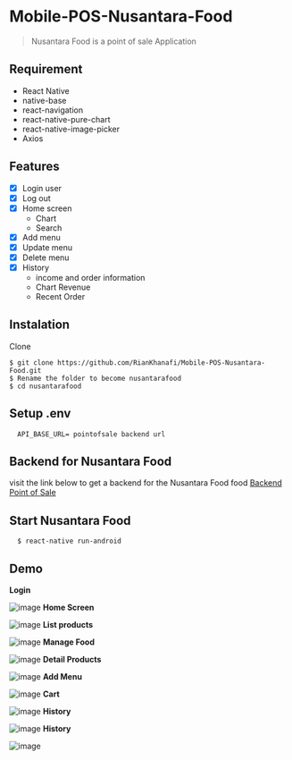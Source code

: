 # Mobile-POS-Nusantara-Food
> Nusantara Food is a point of sale Application

## Requirement
- React Native
- native-base
- react-navigation
- react-native-pure-chart
- react-native-image-picker
- Axios

## Features
- [x] Login user
- [x] Log out
- [x] Home screen
  - Chart
  - Search
- [x] Add menu
- [x] Update menu
- [x] Delete menu
- [x] History
  - income and order information
  - Chart Revenue
  - Recent Order
## Instalation
  Clone
  ```
  $ git clone https://github.com/RianKhanafi/Mobile-POS-Nusantara-Food.git
  $ Rename the folder to become nusantarafood
  $ cd nusantarafood
  ```
## Setup .env
```
  API_BASE_URL= pointofsale backend url
```
## Backend for Nusantara Food
visit the link below to get a backend for the Nusantara Food food
[Backend Point of Sale](https://github.com/RianKhanafi/restfulapi-pointofsale)

## Start Nusantara Food
```
  $ react-native run-android
```
## Demo
__Login__

![image](https://user-images.githubusercontent.com/51011550/67622728-1c240580-f847-11e9-85ed-5a741ca219ce.png)
__Home Screen__

![image](https://user-images.githubusercontent.com/51011550/67622697-d36c4c80-f846-11e9-9754-9c1b55d8092b.png)
__List products__

![image](https://user-images.githubusercontent.com/51011550/67622703-e54def80-f846-11e9-83e2-5bbd415f7275.png)
__Manage Food__

![image](https://user-images.githubusercontent.com/51011550/67622706-eed75780-f846-11e9-9a6f-940cf72d3522.png)
__Detail Products__

![image](https://user-images.githubusercontent.com/51011550/67622709-f5fe6580-f846-11e9-88ac-aa12aacef906.png)
__Add Menu__

![image](https://user-images.githubusercontent.com/51011550/67622715-ff87cd80-f846-11e9-81bc-268f7256fc8f.png)
__Cart__

![image](https://user-images.githubusercontent.com/51011550/67622719-044c8180-f847-11e9-80ac-bb1446156b0b.png)
__History__

![image](https://user-images.githubusercontent.com/51011550/67622725-16c6bb00-f847-11e9-8af8-b23e92f220e5.png)
__History__

![image](https://user-images.githubusercontent.com/51011550/67622722-10d0da00-f847-11e9-9a11-180e453b1a3f.png)


